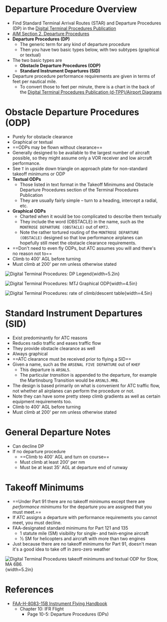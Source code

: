 # Departure Procedure Overview

* Find Standard Terminal Arrival Routes (STAR) and Departure Procedures (DP) in the [Digital Terminal Procedures Publication](https://www.faa.gov/air_traffic/flight_info/aeronav/digital_products/dtpp/)
* [AIM Section 2. Departure Procedures](https://www.faa.gov/air_traffic/publications/atpubs/aim_html/chap5_section_2.html)
* **Departure Procedures (DP)**
  * The generic term for any kind of departure procedure
  * Then you have two basic types below, with two subtypes (graphical or textual)
* The two basic types are
  * **Obstacle Departure Procedures (ODP)**
  * **Standard Instrument Departures (SID)**
* Departure procedure performance requirements are given in terms of feet per nautical mile.
  * To convert those to feet per minute, there is a chart in the back of the [Digital Terminal Procedures Publication (d-TPP)/Airport Diagrams](https://www.faa.gov/air_traffic/flight_info/aeronav/digital_products/dtpp/)

# Obstacle Departure Procedures (ODP)

* Purely for obstacle clearance
* Graphical or textual
* ==ODPs may be flown without clearance==
* Generally designed to be available to the largest number of aircraft possible, so they might assume only a VOR receiver and low aircraft performance.
* See `T` in upside down triangle on approach plate for non-standard takeoff minimums or ODP
* **Textual ODPs**
  * Those listed in text format in the Takeoff Minimums and Obstacle Departure Procedures section of the Terminal Procedures Publication
  * They are usually fairly simple – turn to a heading, intercept a radial, etc.
* **Graphical ODPs**
  * Charted when it would be too complicated to describe them textually
  * They include the word (OBSTACLE) in the name, such as the `MONTROSE DEPARTURE (OBSTACLE)` out of `KMTJ`.
  * Note the rather tortured routing of the `MONTROSE DEPARTURE (OBSTACLE)` designed so that low performance airplanes can hopefully still meet the obstacle clearance requirements.
* ==Don't need to even fly ODPs, but ATC assumes you will and there's no reason not to==
* Climb to 400' AGL before turning
* Must climb at 200' per nm unless otherwise stated

![Digital Terminal Procedures: DP Legend](./img/tpp/digital-terminal-procedures-dp-legend.jpg){width=5.2in}

![Digital Terminal Procedures: MTJ Graphical ODP](./img/tpp/digital-terminal-procedures-graphical-odp.jpg){width=4.5in}

![Digital Terminal Procedures: rate of climb/descent table](./img/tpp/digital-terminal-procedures-rate-of-climb-table.png){width=4.5in}

# Standard Instrument Departures (SID)

* Exist predominantly for ATC reasons
* Reduces radio traffic and eases traffic flow
* They provide obstacle clearance as well
* Always graphical
* ==ATC clearance must be received prior to flying a SID==
* Given a name, such as the `ARSENAL FIVE DEPARTURE` out of `KHEF`
  * This departure is `ARSNL5`.
  * The particular *transition* is appended to the departure, for example the Martinsburg Transition would be `ARSNL5.MRB`.
* The design is based primarily on what is convenient for ATC traffic flow, not whether all airplanes can perform the procedure or not.
* Note they can have some pretty steep climb gradients as well as certain equipment requirements too.
* Climb to 400' AGL before turning
* Must climb at 200' per nm unless otherwise stated

# General Departure Notes

* Can decline DP
* If no departure procedure
  * ==Climb to 400' AGL and turn on course==
  * Must climb at least 200' per nm
  * Must be at least 35' AGL at departure end of runway

# Takeoff Minimums

* ==Under Part 91 there are no takeoff minimums except there are *performance minimums* for the departure you are assigned that you must meet.==
* If ATC assigns a departure with performance requirements you cannot meet, you must decline.
* FAA-designated standard minimums for Part 121 and 135
  * 1 statute mile (SM) visibility for single- and twin-engine aircraft
  * 1⁄2 SM for helicopters and aircraft with more than two engines
* Just because there are no takeoff minimums for Part 91, doesn't mean it's a good idea to take off in zero-zero weather

![Digital Terminal Procedures takeoff minimums and textual ODP for Stow, MA 6B6.](./img/tpp/digital-terminal-procedures-takeoff-mins.png){width=5.2in}

# References

* [FAA-H-8083-15B Instrument Flying Handbook](https://www.faa.gov/sites/faa.gov/files/regulations_policies/handbooks_manuals/aviation/FAA-H-8083-15B.pdf)
  * Chapter 10: IFR Flight
    * Page 10-5: Departure Procedures (DPs)
